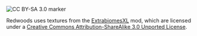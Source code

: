![CC BY-SA 3.0 marker](https://i.creativecommons.org/l/by-sa/3.0/88x31.png)

Redwoods uses textures from the [ExtrabiomesXL](https://github.com/ExtrabiomesXL/ExtrabiomesXL) mod, which are licensed under a [Creative Commons Attribution-ShareAlike 3.0 Unported License](https://creativecommons.org/licenses/by-sa/3.0).